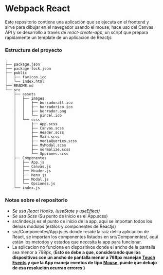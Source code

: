 # Webpack React
Este repositorio contiene una aplicación que se ejecuta en el frontend y sirve para dibujar en el navegador usando el mouse, hace uso del Canvas API y se desarrollo a través de _react-create-app_, un script que prepara rapidamente un template de un aplicacion de Reactjs

### Estructura del proyecto

```
.
├── package.json
├── package-lock.json
├── public
│   ├── favicon.ico
│   └── index.html
├── README.md
└── src
    ├── assets
    │   ├── images
    │   │   ├── borradoralt.ico
    │   │   ├── borradorico.ico
    │   │   ├── borrador.png
    │   │   └── pincel.ico
    │   └── scss
    │       ├── App.scss
    │       ├── Canvas.scss
    │       ├── Header.scss
    │       ├── Main.scss
    │       ├── mediaQueries.scss
    │       ├── MyModal.scss
    │       ├── normalize.scss
    │       └── Opciones.scss
    ├── Componentes
    │   ├── App.js
    │   ├── Canvas.js
    │   ├── Header.js
    │   ├── Menu.js
    │   ├── Modal.js
    │   └── Opciones.js
    └── index.js
```

### Notas sobre el repositorio
* _Se usa React Hooks, (useState y useEffect)_
* _Se usa Scss_ (Su punto de inicio es el App.scss)
* src/index.js es el punto de inicio de la app, aqui se importan todos los demas modulos (estilos y componentes de Reactjs)
* src/Componentes/App.js es donde reside la raiz del la aplicación de React, se importan los componentes listados en src/Componentes/, aqui están los metodos y estados que necesita la app para funcionar.
* La aplicacion no funciona en dispositivos donde el ancho de la pantalla  sea menor a 768px, 
(**Esto se debe a que, considerando que los dispositivos con un ancho de pantalla menor a 768px manejan 
[Touch Events](https://developer.mozilla.org/es/docs/DOM/Touch_events) 
y que la App maneja eventos de tipo [Mouse](https://developer.mozilla.org/en-US/docs/Web/API/MouseEvent), puede que debajo de esa resolución ocurran errores )**


